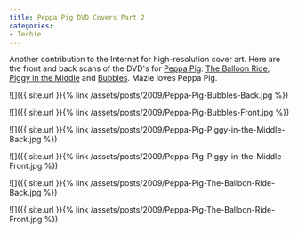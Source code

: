 ```yaml
---
title: Peppa Pig DVD Covers Part 2
categories:
- Techie
---
```


Another contribution to the Internet for high-resolution cover art. Here are the front and back scans of the DVD's for [Peppa Pig](http://www.peppapig.com/): [The Balloon Ride](http://store.digitalstores.co.uk/peppapig/Peppa-Pig/The-Balloon-Ride-DVD/article.html?return=%2Fpeppapig%2Fpeppadvd%2Fcategory.html%3Fc%3Dpeppadvd&a=CTD10598), [Piggy in the Middle](http://store.digitalstores.co.uk/peppapig/Peppa-Pig/Peppa-Pig-Piggy-in-the-Middle/article.html?return=%2Fpeppapig%2Fpeppadvd%2Fcategory.html%3Fc%3Dpeppadvd&a=CTD10393) and [Bubbles](http://store.digitalstores.co.uk/peppapig/Peppa-Pig/Bubbles/article.html?return=%2Fpeppapig%2Fpeppadvd%2Fcategory.html%3Fc%3Dpeppadvd&a=CTD10414). Mazie loves Peppa Pig.
<!-- more -->



  
   ![]({{ site.url }}{% link /assets/posts/2009/Peppa-Pig-Bubbles-Back.jpg %})
  

  
   ![]({{ site.url }}{% link /assets/posts/2009/Peppa-Pig-Bubbles-Front.jpg %})
  

  
   ![]({{ site.url }}{% link /assets/posts/2009/Peppa-Pig-Piggy-in-the-Middle-Back.jpg %})
  

  
   ![]({{ site.url }}{% link /assets/posts/2009/Peppa-Pig-Piggy-in-the-Middle-Front.jpg %})
  

  
   ![]({{ site.url }}{% link /assets/posts/2009/Peppa-Pig-The-Balloon-Ride-Back.jpg %})
  

  
   ![]({{ site.url }}{% link /assets/posts/2009/Peppa-Pig-The-Balloon-Ride-Front.jpg %})
  


